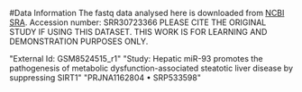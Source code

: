 #Data Information
The fastq data analysed here is downloaded from [NCBI SRA](https://www.ncbi.nlm.nih.gov/sra).
Accession number: SRR30723366 
PLEASE CITE THE ORIGINAL STUDY IF USING THIS DATASET. THIS WORK IS FOR LEARNING AND DEMONSTRATION PURPOSES ONLY.

"External Id: GSM8524515_r1"
"Study: Hepatic miR-93 promotes the pathogenesis of metabolic dysfunction-associated steatotic liver disease by suppressing SIRT1"
"PRJNA1162804 • SRP533598"
